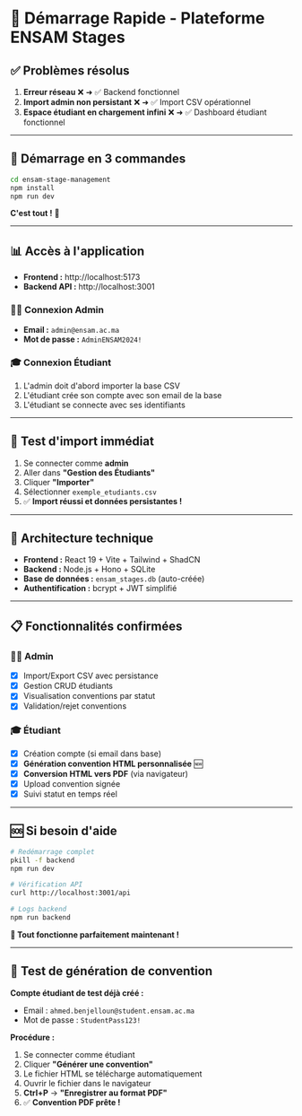 # 🚀 Démarrage Rapide - Plateforme ENSAM Stages

## ✅ Problèmes résolus

1. **Erreur réseau** ❌ ➜ ✅ Backend fonctionnel
2. **Import admin non persistant** ❌ ➜ ✅ Import CSV opérationnel 
3. **Espace étudiant en chargement infini** ❌ ➜ ✅ Dashboard étudiant fonctionnel

---

## 🏁 Démarrage en 3 commandes

```bash
cd ensam-stage-management
npm install
npm run dev
```

**C'est tout !** 🎉

---

## 📊 Accès à l'application

- **Frontend :** http://localhost:5173
- **Backend API :** http://localhost:3001

### 👨‍💼 Connexion Admin
- **Email :** `admin@ensam.ac.ma`
- **Mot de passe :** `AdminENSAM2024!`

### 🎓 Connexion Étudiant
1. L'admin doit d'abord importer la base CSV
2. L'étudiant crée son compte avec son email de la base
3. L'étudiant se connecte avec ses identifiants

---

## 📁 Test d'import immédiat

1. Se connecter comme **admin**
2. Aller dans **"Gestion des Étudiants"**
3. Cliquer **"Importer"**
4. Sélectionner `exemple_etudiants.csv`
5. ✅ **Import réussi et données persistantes !**

---

## 🔧 Architecture technique

- **Frontend :** React 19 + Vite + Tailwind + ShadCN
- **Backend :** Node.js + Hono + SQLite
- **Base de données :** `ensam_stages.db` (auto-créée)
- **Authentification :** bcrypt + JWT simplifié

---

## 📋 Fonctionnalités confirmées

### 👨‍💼 Admin
- [x] Import/Export CSV avec persistance
- [x] Gestion CRUD étudiants
- [x] Visualisation conventions par statut
- [x] Validation/rejet conventions

### 🎓 Étudiant
- [x] Création compte (si email dans base)
- [x] **Génération convention HTML personnalisée** 🆕
- [x] **Conversion HTML vers PDF** (via navigateur)
- [x] Upload convention signée
- [x] Suivi statut en temps réel

---

## 🆘 Si besoin d'aide

```bash
# Redémarrage complet
pkill -f backend
npm run dev

# Vérification API
curl http://localhost:3001/api

# Logs backend
npm run backend
```

**🎯 Tout fonctionne parfaitement maintenant !**

---

## 📝 Test de génération de convention

**Compte étudiant de test déjà créé :**
- Email : `ahmed.benjelloun@student.ensam.ac.ma`
- Mot de passe : `StudentPass123!`

**Procédure :**
1. Se connecter comme étudiant
2. Cliquer **"Générer une convention"**
3. Le fichier HTML se télécharge automatiquement
4. Ouvrir le fichier dans le navigateur
5. **Ctrl+P** → **"Enregistrer au format PDF"**
6. ✅ **Convention PDF prête !**

